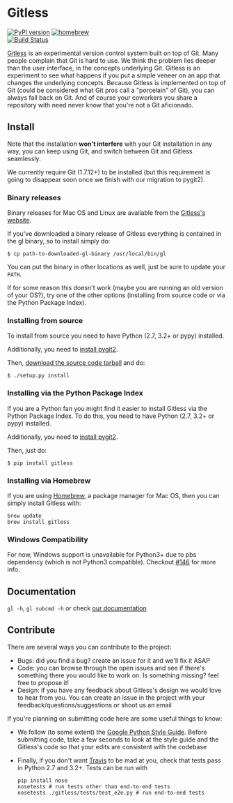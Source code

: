 Gitless
=======

[![PyPI version](https://badge.fury.io/py/gitless.svg)](
    http://badge.fury.io/py/gitless)
[![homebrew](https://img.shields.io/homebrew/v/gitless.svg)](http://braumeister.org/formula/gitless)    
[![Build Status](https://travis-ci.org/sdg-mit/gitless.svg?branch=master)](https://travis-ci.org/sdg-mit/gitless)

[Gitless](http://gitless.com "Gitless's website") is an experimental version
control system built on top of Git. Many
people complain that Git is hard to use. We think the problem lies deeper than
the user interface, in the concepts underlying Git. Gitless is an experiment to
see what happens if you put a simple veneer on an app that changes the
underlying concepts. Because Gitless is implemented on top of Git (could be
considered what Git pros call a "porcelain" of Git), you can always fall
back on Git. And of course your coworkers you share a repository with need never
know that you're not a Git aficionado.


Install
-------

Note that the installation **won't interfere** with your Git installation in any
way, you can keep using Git, and switch between Git and Gitless seamlessly.

We currently require Git (1.7.12+) to be installed (but this requirement is
going to disappear soon once we finish with our migration to pygit2).


### Binary releases

Binary releases for Mac OS and Linux are available from the
[Gitless's website](http://gitless.com "Gitless's website").

If you've downloaded a binary release of Gitless everything is contained in the
gl binary, so to install simply do:

    $ cp path-to-downloaded-gl-binary /usr/local/bin/gl

You can put the binary in other locations as well, just be sure to update your
`PATH`.

If for some reason this doesn't work (maybe you are running an old version of
your OS?), try one of the other options (installing from source code or via
the Python Package Index).


### Installing from source

To install from source you need to have Python (2.7, 3.2+ or pypy)
installed.

Additionally, you need to [install pygit2](
http://www.pygit2.org/install.html "pygit2 install").

Then, [download the source code tarball](http://gitless.com "Gitless's website")
and do:

    $ ./setup.py install


### Installing via the Python Package Index

If you are a Python fan you might find it easier to install
Gitless via the Python Package Index. To do this, you need to have
Python (2.7, 3.2+ or pypy) installed.

Additionally, you need to [install pygit2](
http://www.pygit2.org/install.html "pygit2 install").

Then, just do:

    $ pip install gitless

### Installing via Homebrew

If you are using [Homebrew](http://brew.sh/ "Homebrew homepage"), a package
manager for Mac OS, then you can simply install Gitless with:

```
brew update
brew install gitless
```

### Windows Compatibility

For now, Windows support is unavailable for Python3+ due to pbs dependency
(which is not Python3 compatible). Checkout
[#146](https://github.com/sdg-mit/gitless/issues/146) for more info.

Documentation
-------------

`gl -h`, `gl subcmd -h` or check
[our documentation](http://gitless.com "Gitless's website")


Contribute
----------

There are several ways you can contribute to the project:

- Bugs: did you find a bug? create an issue for it and we'll fix it
ASAP
- Code: you can browse through the open issues and see if there's something
there you would like to work on. Is something missing? feel free to propose it!
- Design: if you have any feedback about Gitless's design we would love to
hear from you. You can create an issue in the project with your
feedback/questions/suggestions or shoot us an email


If you're planning on submitting code here are some useful things to know:

- We follow (to some extent) the [Google Python Style Guide](
    https://google.github.io/styleguide/pyguide.html
    "Google Python Style Guide").
Before submitting code, take a few seconds to look at the style guide and the
Gitless's code so that your edits are consistent with the codebase

- Finally, if you don't want [Travis](
    https://travis-ci.org/sdg-mit/gitless "Travis") to
be mad at you, check that tests pass in Python 2.7 and 3.2+. Tests can be run with
  ```
  pip install nose
  nosetests # run tests other than end-to-end tests
  nosetests ./gitless/tests/test_e2e.py # run end-to-end tests
  ```
